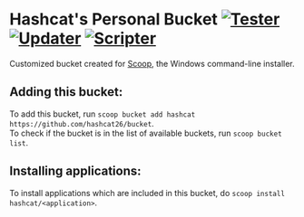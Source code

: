 # Hashcat's Personal Bucket [![Tester](https://github.com/hashcat26/bucket/actions/workflows/tester.yml/badge.svg)](https://github.com/hashcat26/bucket/actions/workflows/tester.yml) [![Updater](https://github.com/hashcat26/bucket/actions/workflows/updater.yml/badge.svg)](https://github.com/hashcat26/bucket/actions/workflows/updater.yml) [![Scripter](https://github.com/hashcat26/bucket/actions/workflows/scripter.yml/badge.svg)](https://github.com/hashcat26/bucket/actions/workflows/scripter.yml)
Customized bucket created for [Scoop](https://scoop.sh), the Windows command-line installer.

Adding this bucket:
---------------------------------
To add this bucket, run `scoop bucket add hashcat https://github.com/hashcat26/bucket`.\
To check if the bucket is in the list of available buckets, run `scoop bucket list`.

Installing applications:
---------------------------------
To install applications which are included in this bucket, do `scoop install hashcat/<application>`.
